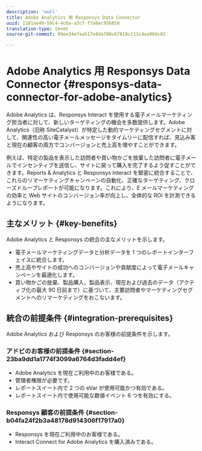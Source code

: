 ```yaml
---
description: 'null'
title: Adobe Analytics 用 Responsys Data Connector
uuid: 1181ae49-59c4-4c6a-a5cf-f7a0ec956850
translation-type: tm+mt
source-git-commit: 99ee24efaa517e8da700c67818c111c4aa90dc02

---
```



# Adobe Analytics 用 Responsys Data Connector {#responsys-data-connector-for-adobe-analytics}

Adobe Analytics は、Responsys Interact を使用する電子メールマーケティング担当者に対して、新しいターゲティングの機会を多数提供します。Adobe Analytics（旧称 SiteCatalyst）が特定した動的マーケティングセグメントに対して、関連性の高い電子メールメッセージをタイムリーに配信すれば、見込み客と現在の顧客の両方でコンバージョンと売上高を増やすことができます。

例えば、特定の製品を表示した訪問者や買い物かごを放棄した訪問者に電子メールでインセンティブを送信し、サイトに戻って購入を完了するよう促すことができます。Reports &amp; Analytics と Responsys Interact を緊密に統合することで、これらのリマーケティングキャンペーンの自動化、正確なターゲティング、クローズドループレポートが可能になります。これにより、E メールマーケティングの効率と Web サイトのコンバージョン率が向上し、全体的な ROI を計測できるようになります。

## 主なメリット {#key-benefits}

Adobe Analytics と Responsys の統合の主なメリットを示します。

* 電子メールマーケティングデータと分析データを 1 つのレポートインターフェイスに統合します。
* 売上高やサイトの成功へのコンバージョンや貢献度によって電子メールキャンペーンを最適化します。
* 買い物かごの放棄、製品購入、製品表示、現在および過去のデータ（アクティブ化の最大 90 日前まで）に基づいて、主要訪問者やマーケティングセグメントへのリマーケティングをおこないます。

## 統合の前提条件 {#integration-prerequisites}

Adobe Analytics および Responsys のお客様の前提条件を示します。

### アドビのお客様の前提条件 {#section-23ba9dd1a1774f3099a6764d3fadd4ef}

* Adobe Analytics を現在ご利用中のお客様である。
* 管理者権限が必要です。
* レポートスイート内で 2 つの eVar が使用可能かつ有効である。
* レポートスイート内で使用可能な数値イベント 6 つを有効にする。

### Responsys 顧客の前提条件 {#section-b04fa24f2b3a48178d914306f17917a0}

* Responsys を現在ご利用中のお客様である。
* Interact Connect for Adobe Analytics を購入済みである。
